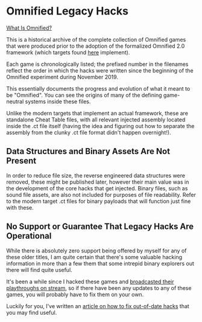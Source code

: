 # Omnified Legacy Hacks
[What Is Omnified?](https://badecho.com/index.php/what-is-omnified/)

This is a historical archive of the complete collection of Omnified games that were produced prior to the adoption
of the formalized Omnified 2.0 framework (which targets found [here](https://github.com/omniscientist/BadEcho/tree/master/hacks/targets) implement).

Each game is chronologically listed; the prefixed number in the filenames reflect the order in which the hacks were written since
the beginning of the Omnified experiment during November 2019.

This essentially documents the progress and evolution of what it meant to be "Omnified". You can see the origins of many of the defining game-neutral systems inside these files.

Unlike the modern targets that implement an actual framework, these are standalone Cheat Table files, with all relevant injected assembly located inside the .ct file itself (having the idea and figuring out how to separate the assembly from the clunky .ct file format didn't happen overnight!).

## Data Structures and Binary Assets Are Not Present

In order to reduce file size, the reverse engineered data structures were removed, these might be published later, however their main value was in the development of the core hacks that get injected. Binary files, such as sound file assets, are also not included for purposes of file readability. Refer to the modern target .ct files for binary payloads that will function just fine with these.

## No Support or Guarantee That Legacy Hacks Are Operational

While there is absolutely zero support being offered by myself for any of these older titles, I am quite certain that there's some valuable hacking information in more than a few them that some intrepid binary explorers out there will find quite useful.

It's been a while since I hacked these games and [broadcasted their playthroughs on stream](https://twitch.tv/omni), so if there have been any updates to any of these games, you will probably have to fix them on your own. 

Luckily for you, I've written an [article on how to fix out-of-date hacks](https://badecho.com/index.php/2021/10/05/fixing-hacks-after-patch/) that you may find useful.
